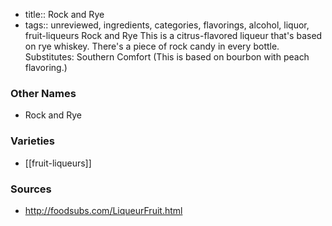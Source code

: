 - title:: Rock and Rye
- tags:: unreviewed, ingredients, categories, flavorings, alcohol, liquor, fruit-liqueurs
Rock and Rye This is a citrus-flavored liqueur that's based on rye whiskey. There's a piece of rock candy in every bottle. Substitutes: Southern Comfort (This is based on bourbon with peach flavoring.)

### Other Names

* Rock and Rye

### Varieties

* [[fruit-liqueurs]]

### Sources
* http://foodsubs.com/LiqueurFruit.html
